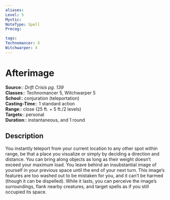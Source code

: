 ```yaml
---
aliases: 
Level: 5
Mystic: 
NoteType: Spell
Precog: 

tags: 
Technomancer: X
Witchwarper: X
---
```


# Afterimage

**Source**:: _Drift Crisis pg. 139_  
**Classes**:: Technomancer 5, Witchwarper 5  
**School**:: conjuration (teleportation)  
**Casting-Time**:: 1 standard action  
**Range**:: close (25 ft. + 5 ft./2 levels)  
**Targets**:: personal  
**Duration**:: instantaneous, and 1 round  

## Description

You instantly teleport from your current location to any other spot within range, be that a place you visualize or simply by deciding a direction and distance. You can bring along objects as long as their weight doesn’t exceed your maximum load. You leave behind an insubstantial image of yourself in your previous space until the end of your next turn. This image’s features are too washed out to be mistaken for you, and it can’t be harmed (though it can be dispelled). While it lasts, you can perceive the image’s surroundings, flank nearby creatures, and target spells as if you still occupied its space.
